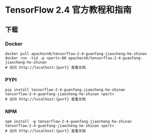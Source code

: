 # TensorFlow 2.4 官方教程和指南

## 下载

### Docker

```
docker pull apachecn0/tensorflow-2-4-guanfang-jiaocheng-he-zhinan
docker run -tid -p <port>:80 apachecn0/tensorflow-2-4-guanfang-jiaocheng-he-zhinan
# 访问 http://localhost:{port} 查看文档
```

### PYPI

```
pip install tensorflow-2-4-guanfang-jiaocheng-he-zhinan
tensorflow-2-4-guanfang-jiaocheng-he-zhinan <port>
# 访问 http://localhost:{port} 查看文档
```

### NPM

```
npm install -g tensorflow-2-4-guanfang-jiaocheng-he-zhinan
tensorflow-2-4-guanfang-jiaocheng-he-zhinan <port>
# 访问 http://localhost:{port} 查看文档
```